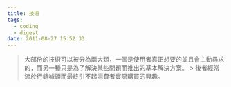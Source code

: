 ```yaml
---
title: 技術
tags:
  - coding
  - digest
date: 2011-08-27 15:52:33
---
```


> 大部份的技術可以被分為兩大類，一個是使用者真正想要的並且會主動尋求的，而另一種只是為了解決某些問題而推出的基本解決方案。&nbsp;> 後者經常流於行銷噱頭而最終引不起消費者實際購買的興趣。